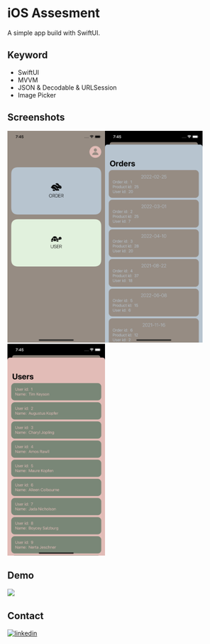 
# iOS Assesment

A simple app build with SwiftUI.

## Keyword

- SwiftUI
- MVVM
- JSON & Decodable & URLSession
- Image Picker


## Screenshots

<img src="https://github.com/40218010/EdvoraiOSTest/blob/main/images/SimulatorScreen%20Shot-1.png"  width="220" ><img src="https://github.com/40218010/EdvoraiOSTest/blob/main/images/SimulatorScreen%20Shot-2.png"  width="220" ><img src="https://github.com/40218010/EdvoraiOSTest/blob/main/images/SimulatorScreen%20Shot-3.png"  width="220" >




## Demo

<img src="https://github.com/40218010/EdvoraiOSTest/blob/main/images/ImagePicker.gif"  width="220" >

## Contact

[![linkedin](https://img.shields.io/badge/linkedin-0A66C2?style=for-the-badge&logo=linkedin&logoColor=white)](https://www.linkedin.com/in/hsuanTW-47404315b)

